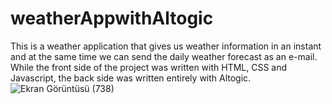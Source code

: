 # weatherAppwithAltogic
This is a weather application that gives us weather information in an instant and at the same time we can send the daily weather forecast as an e-mail. While the front side of the project was written with HTML, CSS and Javascript, the back side was written entirely with Altogic.
![Ekran Görüntüsü (738)](https://user-images.githubusercontent.com/52575122/161323415-d564c212-e998-4960-b030-2dfa79668f4b.png)
